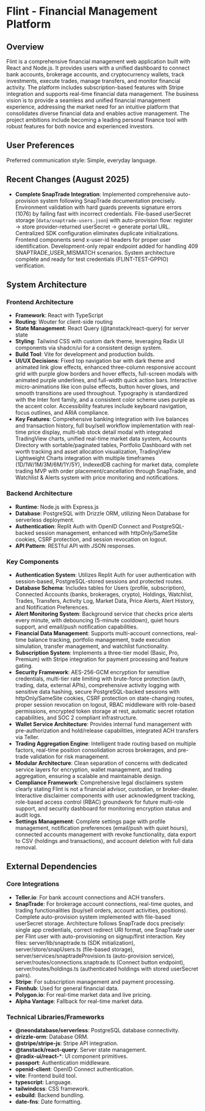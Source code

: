 # Flint - Financial Management Platform

## Overview
Flint is a comprehensive financial management web application built with React and Node.js. It provides users with a unified dashboard to connect bank accounts, brokerage accounts, and cryptocurrency wallets, track investments, execute trades, manage transfers, and monitor financial activity. The platform includes subscription-based features with Stripe integration and supports real-time financial data management. The business vision is to provide a seamless and unified financial management experience, addressing the market need for an intuitive platform that consolidates diverse financial data and enables active management. The project ambitions include becoming a leading personal finance tool with robust features for both novice and experienced investors.

## User Preferences
Preferred communication style: Simple, everyday language.

## Recent Changes (August 2025)
- **Complete SnapTrade Integration**: Implemented comprehensive auto-provision system following SnapTrade documentation precisely. Environment validation with hard guards prevents signature errors (1076) by failing fast with incorrect credentials. File-based userSecret storage (`data/snaptrade-users.json`) with auto-provision flow: register → store provider-returned userSecret → generate portal URL. Centralized SDK configuration eliminates duplicate initializations. Frontend components send x-user-id headers for proper user identification. Development-only repair endpoint added for handling 409 SNAPTRADE_USER_MISMATCH scenarios. System architecture complete and ready for test credentials (FLINT-TEST-GPPIO) verification.

## System Architecture

### Frontend Architecture
- **Framework**: React with TypeScript
- **Routing**: Wouter for client-side routing
- **State Management**: React Query (@tanstack/react-query) for server state
- **Styling**: Tailwind CSS with custom dark theme, leveraging Radix UI components via shadcn/ui for a consistent design system.
- **Build Tool**: Vite for development and production builds.
- **UI/UX Decisions**: Fixed top navigation bar with dark theme and animated link glow effects, enhanced three-column responsive account grid with purple glow borders and hover effects, full-screen modals with animated purple underlines, and full-width quick action bars. Interactive micro-animations like icon pulse effects, button hover glows, and smooth transitions are used throughout. Typography is standardized with the Inter font family, and a consistent color scheme uses purple as the accent color. Accessibility features include keyboard navigation, focus outlines, and ARIA compliance.
- **Key Features**: Comprehensive banking integration with live balances and transaction history, full buy/sell workflow implementation with real-time price display, multi-tab stock detail modal with integrated TradingView charts, unified real-time market data system, Accounts Directory with sortable/paginated tables, Portfolio Dashboard with net worth tracking and asset allocation visualization, TradingView Lightweight Charts integration with multiple timeframes (1D/1W/1M/3M/6M/1Y/5Y), IndexedDB caching for market data, complete trading MVP with order placement/cancellation through SnapTrade, and Watchlist & Alerts system with price monitoring and notifications.

### Backend Architecture
- **Runtime**: Node.js with Express.js
- **Database**: PostgreSQL with Drizzle ORM, utilizing Neon Database for serverless deployment.
- **Authentication**: Replit Auth with OpenID Connect and PostgreSQL-backed session management, enhanced with httpOnly/SameSite cookies, CSRF protection, and session revocation on logout.
- **API Pattern**: RESTful API with JSON responses.

### Key Components
- **Authentication System**: Utilizes Replit Auth for user authentication with session-based, PostgreSQL-stored sessions and protected routes.
- **Database Schema**: Includes tables for Users (profile, subscription), Connected Accounts (banks, brokerages, crypto), Holdings, Watchlist, Trades, Transfers, Activity Log, Market Data, Price Alerts, Alert History, and Notification Preferences.
- **Alert Monitoring System**: Background service that checks price alerts every minute, with debouncing (5-minute cooldown), quiet hours support, and email/push notification capabilities.
- **Financial Data Management**: Supports multi-account connections, real-time balance tracking, portfolio management, trade execution simulation, transfer management, and watchlist functionality.
- **Subscription System**: Implements a three-tier model (Basic, Pro, Premium) with Stripe integration for payment processing and feature gating.
- **Security Framework**: AES-256-GCM encryption for sensitive credentials, multi-tier rate limiting with brute-force protection (auth, trading, data, external APIs), comprehensive activity logging with sensitive data hashing, secure PostgreSQL-backed sessions with httpOnly/SameSite cookies, CSRF protection on state-changing routes, proper session revocation on logout, RBAC middleware with role-based permissions, encrypted token storage at rest, automatic secret rotation capabilities, and SOC 2 compliant infrastructure.
- **Wallet Service Architecture**: Provides internal fund management with pre-authorization and hold/release capabilities, integrated ACH transfers via Teller.
- **Trading Aggregation Engine**: Intelligent trade routing based on multiple factors, real-time position consolidation across brokerages, and pre-trade validation for risk management.
- **Modular Architecture**: Clean separation of concerns with dedicated service layers for encryption, wallet management, and trading aggregation, ensuring a scalable and maintainable design.
- **Compliance Framework**: Comprehensive legal disclaimers system clearly stating Flint is not a financial advisor, custodian, or broker-dealer. Interactive disclaimer components with user acknowledgment tracking, role-based access control (RBAC) groundwork for future multi-role support, and security dashboard for monitoring encryption status and audit logs.
- **Settings Management**: Complete settings page with profile management, notification preferences (email/push with quiet hours), connected accounts management with revoke functionality, data export to CSV (holdings and transactions), and account deletion with full data removal.

## External Dependencies

### Core Integrations
- **Teller.io**: For bank account connections and ACH transfers.
- **SnapTrade**: For brokerage account connections, real-time quotes, and trading functionalities (buy/sell orders, account activities, positions). Complete auto-provision system implemented with file-based userSecret storage. Architecture follows SnapTrade docs precisely: single app credentials, correct redirect URI format, one SnapTrade user per Flint user with auto-provisioning on signup/first interaction. Key files: server/lib/snaptrade.ts (SDK initialization), server/store/snapUsers.ts (file-based storage), server/services/snaptradeProvision.ts (auto-provision service), server/routes/connections.snaptrade.ts (Connect button endpoint), server/routes/holdings.ts (authenticated holdings with stored userSecret pairs).
- **Stripe**: For subscription management and payment processing.
- **Finnhub**: Used for general financial data.
- **Polygon.io**: For real-time market data and live pricing.
- **Alpha Vantage**: Fallback for real-time market data.

### Technical Libraries/Frameworks
- **@neondatabase/serverless**: PostgreSQL database connectivity.
- **drizzle-orm**: Database ORM.
- **@stripe/stripe-js**: Stripe API integration.
- **@tanstack/react-query**: Server state management.
- **@radix-ui/react-***: UI component primitives.
- **passport**: Authentication middleware.
- **openid-client**: OpenID Connect authentication.
- **vite**: Frontend build tool.
- **typescript**: Language.
- **tailwindcss**: CSS framework.
- **esbuild**: Backend bundling.
- **date-fns**: Date formatting.
